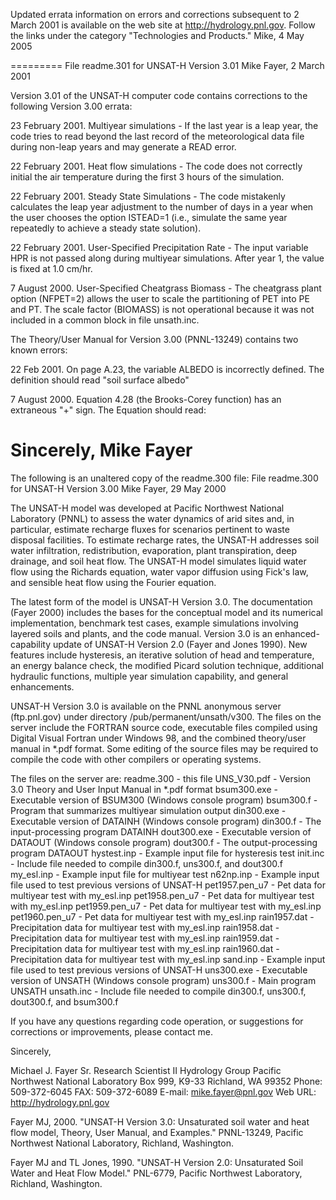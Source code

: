 Updated errata information on errors and corrections subsequent to 2 March 2001 is available on the web site at http://hydrology.pnl.gov.  Follow the links under the category "Technologies and Products."
Mike, 4 May 2005

=========
File readme.301 for UNSAT-H Version 3.01
Mike Fayer, 2 March 2001

Version 3.01 of the UNSAT-H computer code contains corrections to the following Version 3.00 errata:

23 February 2001. Multiyear simulations - If the last year is a leap year, the code tries to read beyond the last record of the meteorological data file during non-leap years and may generate a READ error. 

22 February 2001. Heat flow simulations - The code does not correctly initial the air temperature during the first 3 hours of the simulation. 

22 February 2001. Steady State Simulations - The code mistakenly calculates the leap year adjustment to the number of days in a year when the user chooses the option ISTEAD=1 (i.e., simulate the same year repeatedly to achieve a steady state solution). 

22 February 2001. User-Specified Precipitation Rate - The input variable HPR is not passed along during multiyear simulations. After year 1, the value is fixed at 1.0 cm/hr.

7 August 2000. User-Specified Cheatgrass Biomass - The cheatgrass plant option (NFPET=2) allows the user to scale the partitioning of PET into PE and PT. The scale factor (BIOMASS) is not operational because it was not included in a common block in file unsath.inc.

The Theory/User Manual for Version 3.00 (PNNL-13249) contains two known errors:

22 Feb 2001. On page A.23, the variable ALBEDO is incorrectly defined. The definition should read "soil surface albedo" 

7 August 2000. Equation 4.28 (the Brooks-Corey function) has an extraneous "+" sign. The Equation should read:

Sincerely, 
Mike Fayer
==========
The following is an unaltered copy of the readme.300 file:
File readme.300 for UNSAT-H Version 3.00
Mike Fayer, 29 May 2000

The UNSAT-H model was developed at Pacific Northwest National Laboratory (PNNL) to assess the water dynamics of arid sites and, in particular, estimate recharge fluxes for scenarios pertinent to waste disposal facilities. To estimate recharge rates, the UNSAT-H addresses soil water infiltration, redistribution, evaporation, plant transpiration, deep drainage, and soil heat flow. The UNSAT-H model simulates liquid water flow using the Richards equation, water vapor diffusion using Fick's law, and sensible heat flow using the Fourier equation.

The latest form of the model is UNSAT-H Version 3.0. The documentation (Fayer 2000) includes the bases for the conceptual model and its numerical implementation, benchmark test cases, example simulations involving layered soils and plants, and the code manual. Version 3.0 is an enhanced-capability update of UNSAT-H Version 2.0 (Fayer and Jones 1990). New features include hysteresis, an iterative solution of head and temperature, an energy balance check, the modified Picard solution technique, additional hydraulic functions, multiple year simulation capability, and general enhancements.

UNSAT-H Version 3.0 is available on the PNNL anonymous server (ftp.pnl.gov) under directory /pub/permanent/unsath/v300. The files on the server include the FORTRAN source code, executable files compiled using Digital Visual Fortran under Windows 98, and the combined theory/user manual in *.pdf format. Some editing of the source files may be required to compile the code with other compilers or operating systems.

The files on the server are:
readme.300 - this file
UNS_V30.pdf - Version 3.0 Theory and User Input Manual in *.pdf format
bsum300.exe - Executable version of BSUM300 (Windows console program)
bsum300.f - Program that summarizes multiyear simulation output
din300.exe - Executable version of DATAINH (Windows console program)
din300.f - The input-processing program DATAINH
dout300.exe - Executable version of DATAOUT (Windows console program)
dout300.f - The output-processing program DATAOUT
hystest.inp - Example input file for hysteresis test
init.inc - Include file needed to compile din300.f, uns300.f, and dout300.f
my_esl.inp - Example input file for multiyear test
n62np.inp - Example input file used to test previous versions of UNSAT-H
pet1957.pen_u7 - Pet data for multiyear test with my_esl.inp
pet1958.pen_u7 - Pet data for multiyear test with my_esl.inp
pet1959.pen_u7 - Pet data for multiyear test with my_esl.inp
pet1960.pen_u7 - Pet data for multiyear test with my_esl.inp
rain1957.dat - Precipitation data for multiyear test with my_esl.inp
rain1958.dat - Precipitation data for multiyear test with my_esl.inp
rain1959.dat - Precipitation data for multiyear test with my_esl.inp
rain1960.dat - Precipitation data for multiyear test with my_esl.inp
sand.inp - Example input file used to test previous versions of UNSAT-H
uns300.exe - Executable version of UNSATH (Windows console program)
uns300.f - Main program UNSATH
unsath.inc - Include file needed to compile din300.f, uns300.f, dout300.f, and bsum300.f

If you have any questions regarding code operation, or
suggestions for corrections or improvements, please contact me. 

Sincerely,

Michael J. Fayer
Sr. Research Scientist II
Hydrology Group
Pacific Northwest National Laboratory
Box 999, K9-33
Richland, WA  99352
Phone: 509-372-6045
FAX: 509-372-6089
E-mail: mike.fayer@pnl.gov
Web URL: http://hydrology.pnl.gov

Fayer MJ, 2000. "UNSAT-H Version 3.0: Unsaturated soil water and heat flow model, Theory, User Manual, and Examples." PNNL-13249, Pacific Northwest National Laboratory, Richland, Washington.

Fayer MJ and TL Jones, 1990. "UNSAT-H Version 2.0: Unsaturated Soil Water and Heat Flow Model." PNL-6779, Pacific Northwest Laboratory, Richland, Washington.
